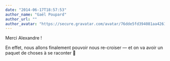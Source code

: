 ```yaml
---
date: "2014-06-17T18:57:53"
author_name: "Gaël Poupard"
author_url: ""
author_avatar: "https://secure.gravatar.com/avatar/76dde5fd394081aa4261802372fe2e33?s=48&d=mm&r=g"
---
```

Merci Alexandre !

En effet, nous allons finalement pouvoir nous re-croiser — et on va avoir un paquet de choses à se raconter 🙂